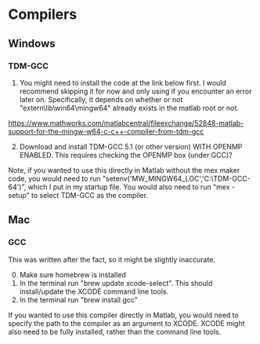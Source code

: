 # Compilers #

## Windows ##

### TDM-GCC ###

1. You might need to install the code at the link below first. I would recommend skipping it for now and only using if you encounter an error later on. Specifically, it depends on whether or not "extern\lib\win64\mingw64" already exists in the matlab root or not.

https://www.mathworks.com/matlabcentral/fileexchange/52848-matlab-support-for-the-mingw-w64-c-c++-compiler-from-tdm-gcc

2. Download and install TDM-GCC 5.1 (or other version) WITH OPENMP ENABLED. This requires checking the OPENMP box (under GCC)?


Note, if you wanted to use this directly in Matlab without the mex maker code, you would need to run "setenv('MW_MINGW64_LOC','C:\TDM-GCC-64')", which I put in my startup file. You would also need to run "mex -setup" to select TDM-GCC as the compiler.   

## Mac ##

### GCC ###

This was written after the fact, so it might be slightly inaccurate.

0. Make sure homebrew is installed
1. In the terminal run "brew update xcode-select". This should install/update the XCODE command line tools.
2. In the terminal run "brew install gcc"

If you wanted to use this compiler directly in Matlab, you would need to specify the path to the compiler as an argument to XCODE. XCODE might also need to be fully installed, rather than the command line tools.





